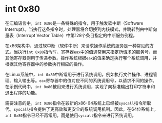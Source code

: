 # int 0x80

在汇编语言中，`int 0x80`是一条特殊的指令，用于触发软中断（Software Interrupt）。当执行这条指令时，处理器将会切换到内核模式，并跳转到由中断向量表（Interrupt Vector Table）中第128个条目指定的中断服务例程。

在x86架构中，通过软中断（软件中断）来请求操作系统的服务是一种常见的方式。当执行`int 0x80`指令时，寄存器`eax`中的值通常用来指定所请求的服务号，而其他寄存器则用于传递参数。操作系统根据`eax`的值来确定执行哪个系统调用，并根据其他寄存器中的参数执行相应的操作。

在Linux系统中，`int 0x80`中断常用于进行系统调用，例如执行文件操作、进程管理、输入输出等。`eax`寄存器中的值对应不同的系统调用号，以请求不同的操作。在示例代码中，`int 0x80`被用来进行系统调用，实现了向标准输出打印字符串和退出程序的功能。

需要注意的是，`int 0x80`指令在较新的x86-64系统上已经被`syscall`指令所取代。`syscall`指令提供了更高效和更安全的系统调用机制。因此，在64位系统上，`int 0x80`指令已经不再常用，而是使用`syscall`指令来进行系统调用。
